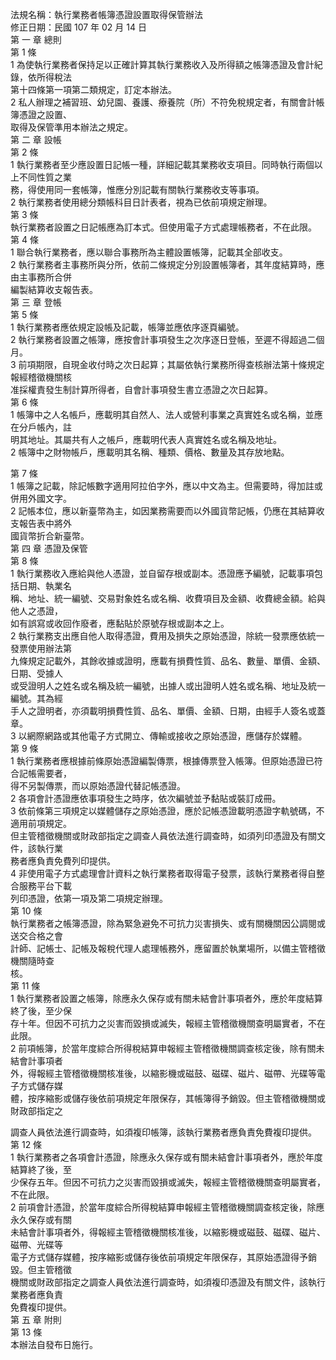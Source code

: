 法規名稱：執行業務者帳簿憑證設置取得保管辦法  
修正日期：民國 107 年 02 月 14 日  
第 一 章 總則  
第 1 條  
1 為使執行業務者保持足以正確計算其執行業務收入及所得額之帳簿憑證及會計紀錄，依所得稅法  
第十四條第一項第二類規定，訂定本辦法。  
2 私人辦理之補習班、幼兒園、養護、療養院（所）不符免稅規定者，有關會計帳簿憑證之設置、  
取得及保管準用本辦法之規定。  
第 二 章 設帳  
第 2 條  
1 執行業務者至少應設置日記帳一種，詳細記載其業務收支項目。同時執行兩個以上不同性質之業  
務，得使用同一套帳簿，惟應分別記載有關執行業務收支等事項。  
2 執行業務者使用總分類帳科目日計表者，視為已依前項規定辦理。  
第 3 條  
執行業務者設置之日記帳應為訂本式。但使用電子方式處理帳務者，不在此限。  
第 4 條  
1 聯合執行業務者，應以聯合事務所為主體設置帳簿，記載其全部收支。  
2 執行業務者主事務所與分所，依前二條規定分別設置帳簿者，其年度結算時，應由主事務所合併  
編製結算收支報告表。  
第 三 章 登帳  
第 5 條  
1 執行業務者應依規定設帳及記載，帳簿並應依序逐頁編號。  
2 執行業務者設置之帳簿，應按會計事項發生之次序逐日登帳，至遲不得超過二個月。  
3 前項期限，自現金收付時之次日起算；其屬依執行業務所得查核辦法第十條規定報經稽徵機關核  
准採權責發生制計算所得者，自會計事項發生書立憑證之次日起算。  
第 6 條  
1 帳簿中之人名帳戶，應載明其自然人、法人或營利事業之真實姓名或名稱，並應在分戶帳內，註  
明其地址。其屬共有人之帳戶，應載明代表人真實姓名或名稱及地址。  
2 帳簿中之財物帳戶，應載明其名稱、種類、價格、數量及其存放地點。  


第 7 條  
1 帳簿之記載，除記帳數字適用阿拉伯字外，應以中文為主。但需要時，得加註或併用外國文字。  
2 記帳本位，應以新臺幣為主，如因業務需要而以外國貨幣記帳，仍應在其結算收支報告表中將外  
國貨幣折合新臺幣。  
第 四 章 憑證及保管  
第 8 條  
1 執行業務收入應給與他人憑證，並自留存根或副本。憑證應予編號，記載事項包括日期、執業名  
稱、地址、統一編號、交易對象姓名或名稱、收費項目及金額、收費總金額。給與他人之憑證，  
如有誤寫或收回作廢者，應黏貼於原號存根或副本之上。  
2 執行業務支出應自他人取得憑證，費用及損失之原始憑證，除統一發票應依統一發票使用辦法第  
九條規定記載外，其餘收據或證明，應載有損費性質、品名、數量、單價、金額、日期、受據人  
或受證明人之姓名或名稱及統一編號，出據人或出證明人姓名或名稱、地址及統一編號。其為經  
手人之證明者，亦須載明損費性質、品名、單價、金額、日期，由經手人簽名或蓋章。  
3 以網際網路或其他電子方式開立、傳輸或接收之原始憑證，應儲存於媒體。  
第 9 條  
1 執行業務者應根據前條原始憑證編製傳票，根據傳票登入帳簿。但原始憑證已符合記帳需要者，  
得不另製傳票，而以原始憑證代替記帳憑證。  
2 各項會計憑證應依事項發生之時序，依次編號並予黏貼或裝訂成冊。  
3 依前條第三項規定以媒體儲存之原始憑證，應於記帳憑證載明憑證字軌號碼，不適用前項規定。  
但主管稽徵機關或財政部指定之調查人員依法進行調查時，如須列印憑證及有關文件，該執行業  
務者應負責免費列印提供。  
4 非使用電子方式處理會計資料之執行業務者取得電子發票，該執行業務者得自整合服務平台下載  
列印憑證，依第一項及第二項規定辦理。  
第 10 條  
執行業務者之帳簿憑證，除為緊急避免不可抗力災害損失、或有關機關因公調閱或送交合格之會  
計師、記帳士、記帳及報稅代理人處理帳務外，應留置於執業場所，以備主管稽徵機關隨時查  
核。  
第 11 條  
1 執行業務者設置之帳簿，除應永久保存或有關未結會計事項者外，應於年度結算終了後，至少保  
存十年。但因不可抗力之災害而毀損或滅失，報經主管稽徵機關查明屬實者，不在此限。  
2 前項帳簿，於當年度綜合所得稅結算申報經主管稽徵機關調查核定後，除有關未結會計事項者  
外，得報經主管稽徵機關核准後，以縮影機或磁鼓、磁碟、磁片、磁帶、光碟等電子方式儲存媒  
體，按序縮影或儲存後依前項規定年限保存，其帳簿得予銷毀。但主管稽徵機關或財政部指定之  


調查人員依法進行調查時，如須複印帳簿，該執行業務者應負責免費複印提供。  
第 12 條  
1 執行業務者之各項會計憑證，除應永久保存或有關未結會計事項者外，應於年度結算終了後，至  
少保存五年。但因不可抗力之災害而毀損或滅失，報經主管稽徵機關查明屬實者，不在此限。  
2 前項會計憑證，於當年度綜合所得稅結算申報經主管稽徵機關調查核定後，除應永久保存或有關  
未結會計事項者外，得報經主管稽徵機關核准後，以縮影機或磁鼓、磁碟、磁片、磁帶、光碟等  
電子方式儲存媒體，按序縮影或儲存後依前項規定年限保存，其原始憑證得予銷毀。但主管稽徵  
機關或財政部指定之調查人員依法進行調查時，如須複印憑證及有關文件，該執行業務者應負責  
免費複印提供。  
第 五 章 附則  
第 13 條  
本辦法自發布日施行。  


